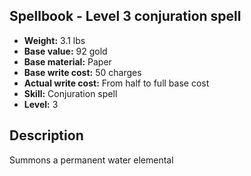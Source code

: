 ## Spellbook - Level 3 conjuration spell

- **Weight:** 3.1 lbs
- **Base value:** 92 gold
- **Base material:** Paper
- **Base write cost:** 50 charges
- **Actual write cost:** From half to full base cost
- **Skill:** Conjuration spell
- **Level:** 3

## Description

Summons a permanent water elemental
